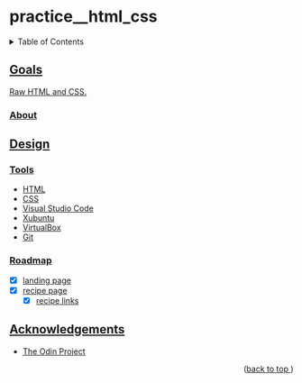 # practice__html_css
<a name="readme-top"></a>
<details>
    <summary>Table of Contents</summary>
    <ol>
        <li><a href="#goals">Goals</a>
            <ul>
                <li><a href="#about">About</li>
            </ul>
        <li><a href="#design">Design</li>
          <ul>
            <li><a href="#tools">Tools</li>
            <li><a href="#roadmap">Roadmap</li>
          </ul>
        </li>
        <li><a href="#acknowledgements">Acknowledgements</li>
    </ol>
</details>

## Goals
Raw HTML and CSS.
### About
## Design
### Tools
* HTML
* CSS
* Visual Studio Code
* Xubuntu
* VirtualBox
* Git
### Roadmap
- [x] landing page
- [x] recipe page
    - [x] recipe links
## Acknowledgements
* [The Odin Project](https://www.theodinproject.com)
<p align="right">(<a href="#readme-top">back to top </a>)</p>